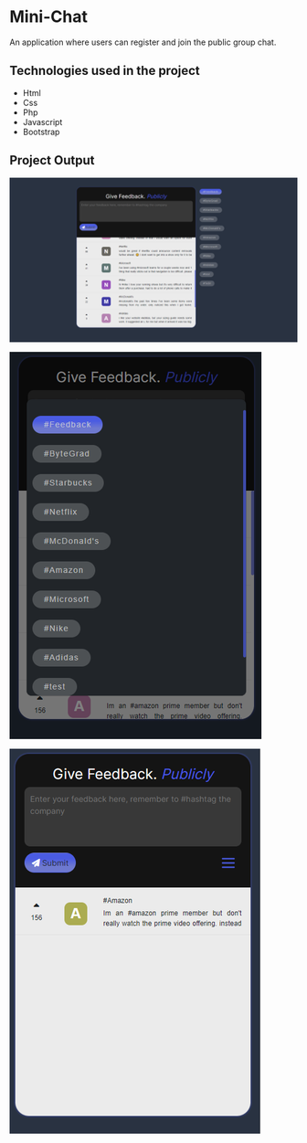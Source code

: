 # Mini-Chat
An application where users can register and join the public group chat.

## Technologies used in the project

* Html
* Css
* Php
* Javascript
* Bootstrap

## Project Output
![PublicFeedbackDesktop](https://github.com/jcrunatay/Public_feedback/blob/main/public_feedback.png "") 

![PublicFeedbackMobile](https://github.com/jcrunatay/Public_feedback/blob/main/public_feedback2.png "") 

![PublicFeedbackMobileFilter](https://github.com/jcrunatay/Public_feedback/blob/main/public_feedback3.png "") 

